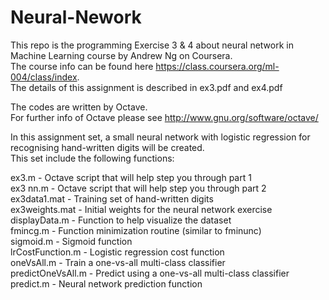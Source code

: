 Neural-Nework
=============

This repo is the programming Exercise 3 & 4 about neural network in Machine Learning course by Andrew Ng on Coursera.  
The course info can be found here https://class.coursera.org/ml-004/class/index.  
The details of this assignment is described in ex3.pdf and ex4.pdf

The codes are written by Octave.  
For further info of Octave please see http://www.gnu.org/software/octave/

In this assignment set, a small neural network with logistic regression for recognising hand-written digits will be created.  
This set include the following functions:  

ex3.m - Octave script that will help step you through part 1  
ex3 nn.m - Octave script that will help step you through part 2  
ex3data1.mat - Training set of hand-written digits  
ex3weights.mat - Initial weights for the neural network exercise  
displayData.m - Function to help visualize the dataset  
fmincg.m - Function minimization routine (similar to fminunc)  
sigmoid.m - Sigmoid function  
lrCostFunction.m - Logistic regression cost function  
oneVsAll.m - Train a one-vs-all multi-class classifier  
predictOneVsAll.m - Predict using a one-vs-all multi-class classifier  
predict.m - Neural network prediction function
